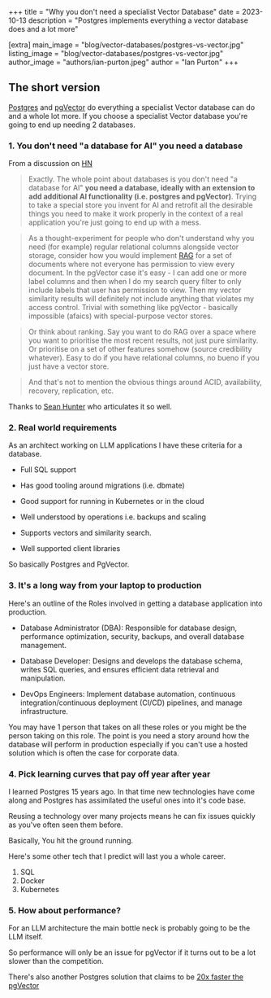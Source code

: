 +++
title = "Why you don't need a specialist Vector Database"
date = 2023-10-13
description = "Postgres implements everything a vector database does and a lot more"

[extra]
main_image = "blog/vector-databases/postgres-vs-vector.jpg"
listing_image = "blog/vector-databases/postgres-vs-vector.jpg"
author_image = "authors/ian-purton.jpeg"
author = "Ian Purton"
+++

## The short version

[Postgres](https://www.postgresql.org/) and [pgVector](https://github.com/pgvector/pgvector) do everything a specialist Vector database can do and a whole lot more. If you choose a specialist Vector database you're going to end up needing 2 databases.

### 1. You don't need "a database for AI" you need a database

From a discussion on [HN](https://news.ycombinator.com/item?id=37420628)

> Exactly. The whole point about databases is you don't need "a database for AI" **you need a database, ideally with an extension to add additional AI functionality (i.e. postgres and pgVector)**. Trying to take a special store you invent for AI and retrofit all the desirable things you need to make it work properly in the context of a real application you're just going to end up with a mess.

> As a thought-experiment for people who don't understand why you need (for example) regular relational columns alongside vector storage, consider how you would implement [RAG](/blog/retrieval-augmented-generation/) for a set of documents where not everyone has permission to view every document. In the pgVector case it's easy - I can add one or more label columns and then when I do my search query filter to only include labels that user has permission to view. Then my vector similarity results will definitely not include anything that violates my access control. Trivial with something like pgVector - basically impossible (afaics) with special-purpose vector stores.

> Or think about ranking. Say you want to do RAG over a space where you want to prioritise the most recent results, not just pure similarity. Or prioritise on a set of other features somehow (source credibility whatever). Easy to do if you have relational columns, no bueno if you just have a vector store.

> And that's not to mention the obvious things around ACID, availability, recovery, replication, etc.

Thanks to [Sean Hunter](https://news.ycombinator.com/submitted?id=seanhunter) who articulates it so well.

### 2. Real world requirements

As an architect working on LLM applications I have these criteria for a database.

- Full SQL support

- Has good tooling around migrations (i.e. dbmate)

- Good support for running in Kubernetes or in the cloud

- Well understood by operations i.e. backups and scaling

- Supports vectors and similarity search.

- Well supported client libraries

So basically Postgres and PgVector.

### 3. It's a long way from your laptop to production

Here's an outline of the Roles involved in getting a database application into production.

* Database Administrator (DBA): Responsible for database design, performance optimization, security, backups, and overall database management.

* Database Developer: Designs and develops the database schema, writes SQL queries, and ensures efficient data retrieval and manipulation.

* DevOps Engineers: Implement database automation, continuous integration/continuous deployment (CI/CD) pipelines, and manage infrastructure.

You may have 1 person that takes on all these roles or you might be the person taking on this role. The point is you need a story around how the database will perform in production especially if you can't use a hosted solution which is often the case for corporate data.

### 4. Pick learning curves that pay off year after year

I learned Postgres 15 years ago. In that time new technologies have come along and Postgres has assimilated the useful ones into it's code base.

Reusing a technology over many projects means he can fix issues quickly as you've often seen them before.

Basically, You hit the ground running.

Here's some other tech that I predict will last you a whole career.

1. SQL
1. Docker
1. Kubernetes

### 5. How about performance?

For an LLM architecture the main bottle neck is probably going to be the LLM itself.

So performance will only be an issue for pgVector if it turns out to be a lot slower than the competition.

There's also another Postgres solution that claims to be [20x faster the pgVector](https://neon.tech/blog/pg-embedding-extension-for-vector-search) 
